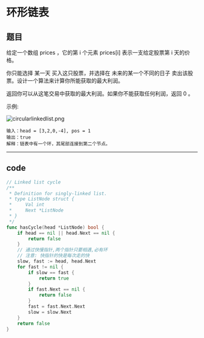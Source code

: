 # 环形链表

## 题目

给定一个数组 prices ，它的第 i 个元素 prices[i] 表示一支给定股票第 i 天的价格。

你只能选择 某一天 买入这只股票，并选择在 未来的某一个不同的日子 卖出该股票。设计一个算法来计算你所能获取的最大利润。

返回你可以从这笔交易中获取的最大利润。如果你不能获取任何利润，返回 0 。

示例:

![circularlinkedlist.png](https://s2.loli.net/2022/08/18/TVA1i8mKpY2xehI.png)

```text
输入：head = [3,2,0,-4], pos = 1
输出：true
解释：链表中有一个环，其尾部连接到第二个节点。
```

---

## code

```go
// Linked list cycle
/**
 * Definition for singly-linked list.
 * type ListNode struct {
 *     Val int
 *     Next *ListNode
 * }
 */
func hasCycle(head *ListNode) bool {
	if head == nil || head.Next == nil {
		return false
	}
	// 通过快慢指针,两个指针只要相遇,必有环
	// 注意: 快指针的快是每次走的快
	slow, fast := head, head.Next
	for fast != nil {
		if slow == fast {
			return true
		}
		if fast.Next == nil {
			return false
		}
		fast = fast.Next.Next
		slow = slow.Next
	}
	return false
}
```
